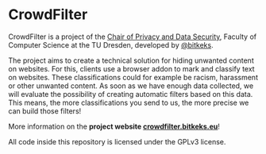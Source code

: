 # CrowdFilter

CrowdFilter is a project of the [Chair of Privacy and Data Security](https://tu-dresden.de/ing/informatik/sya/ps), Faculty of Computer Science at the TU Dresden, developed by [@bitkeks](https://twitter.com/bitkeks).

The project aims to create a technical solution for hiding unwanted content on websites. For this, clients use a browser addon to mark and classify text on websites. These classifications could for example be racism, harassment or other unwanted content. As soon as we have enough data collected, we will evaluate the possibility of creating automatic filters based on this data. This means, the more classifications you send to us, the more precise we can build those filters!

More information on the **project website [crowdfilter.bitkeks.eu](https://crowdfilter.bitkeks.eu)**!

All code inside this repository is licensed under the GPLv3 license.

